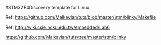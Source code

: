 #STM32F4Discovery template for Linux


Ref: https://github.com/Malkavian/tuts/blob/master/stm/blinky/Makefile

Ref: http://wiki.csie.ncku.edu.tw/embedded/Lab6

https://github.com/Malkavian/tuts/tree/master/stm/blinky
